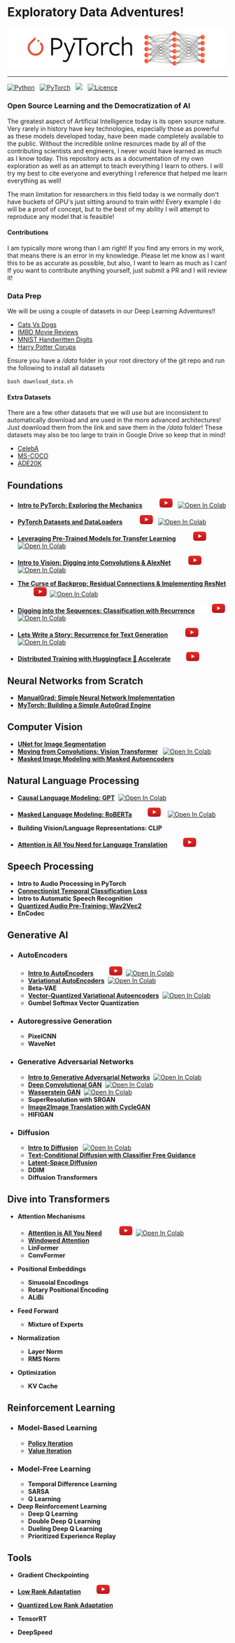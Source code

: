 # Exploratory Data Adventures!

![banner](src/visuals/banner.png)

---
[![Python](https://img.shields.io/badge/python-3670A0?style=for-the-badge&logo=python&logoColor=ffdd54)](https://www.python.org/) &nbsp; 
[![PyTorch](https://img.shields.io/badge/PyTorch-%23EE4C2C.svg?style=for-the-badge&logo=PyTorch&logoColor=white)](https://pytorch.org/) &nbsp; 
[![](https://img.shields.io/badge/contributors-welcome-informational?style=for-the-badge)](https://github.com/priyammaz/HAL-DL-From-Scratch/graphs/contributors) &nbsp;
[![Licence](https://img.shields.io/github/license/Ileriayo/markdown-badges?style=for-the-badge)](./LICENSE)

### Open Source Learning and the Democratization of AI

The greatest aspect of Artificial Intelligence today is its open source nature. Very rarely in history have key technologies, especially those as powerful as these models developed today, have been made completely available to the public. Without the incredible online resources made by all of the contributing scientists and engineers, I never would have learned as much as I know today. This repository acts as a documentation of my own exploration as well as an attempt to teach everything I learn to others. I will try my best to cite everyone and everything I reference that helped me learn everything as well!

The main limitation for researchers in this field today is we normally don't have buckets of GPU's just sitting around to train with! Every example I do will be a proof of concept, but to the best of my ability I will attempt to reproduce any model that is feasible!

#### Contributions

I am typically more wrong than I am right! If you find any errors in my work, that means there is an error in my knowledge. Please let me know as I want this to be as accurate as possible, but also, I want to learn as much as I can! If you want to contribute anything yourself, just submit a PR and I will review it!

### Data Prep ###
We will be using a couple of datasets in our Deep Learning Adventures!!
- [Cats Vs Dogs](https://www.microsoft.com/en-us/download/details.aspx?id=54765)
- [IMBD Movie Reviews](https://ai.stanford.edu/~amaas/data/sentiment/)
- [MNIST Handwritten Digits](https://pytorch.org/vision/stable/datasets.html)
- [Harry Potter Corups](https://github.com/formcept/whiteboard/tree/master/nbviewer/notebooks/data/harrypotter)

Ensure you have a */data* folder in your root directory of the git repo and run the following to install all datasets
```
bash download_data.sh 
```
#### Extra Datasets ####
There are a few other datasets that we will use but are inconsistent to automatically download and are used in the more advanced architectures! Just download them from the link and save them in the */data* folder! These datasets may also be too large to train in Google Drive so keep that in mind!
- [CelebA](https://www.kaggle.com/datasets/jessicali9530/celeba-dataset)
- [MS-COCO](https://cocodataset.org/#download)
- [ADE20K](http://sceneparsing.csail.mit.edu/)

## Foundations
- [**Intro to PyTorch: Exploring the Mechanics**](PyTorch%20Basics/Intro%20to%20PyTorch/) &nbsp; [<img src="src/visuals/x_logo.png" alt="drawing" style="width:20px;"/>](https://x.com/data_adventurer/status/1834073826612707543)&nbsp; [<img src="src/visuals/play_button.png" alt="drawing" style="width:30px;"/>](https://youtu.be/d86lJxKInYg?feature=shared) &nbsp; [![Open In Colab](https://colab.research.google.com/assets/colab-badge.svg)](https://colab.research.google.com/drive/1YQanR0ME7ThsU9YwLzXhGvYGOdH2ErSa?usp=sharing)


- [**PyTorch Datasets and DataLoaders**](PyTorch%20Basics/PyTorch%20DataLoaders/) &nbsp; [<img src="src/visuals/x_logo.png" alt="drawing" style="width:20px;"/>](https://x.com/data_adventurer/status/1834084927215730801)&nbsp; [<img src="src/visuals/play_button.png" alt="drawing" style="width:30px;"/>](https://youtu.be/S8X6qcColBY?feature=shared)  &nbsp; [![Open In Colab](https://colab.research.google.com/assets/colab-badge.svg)](https://colab.research.google.com/drive/1nurV-kJmoPYlXP-qNAGGLsFXuS3lpNil?usp=sharing)


- [**Leveraging Pre-Trained Models for Transfer Learning**](PyTorch%20Basics/Basics%20of%20Transfer%20Learning/) &nbsp; [<img src="src/visuals/x_logo.png" alt="drawing" style="width:20px;"/>](https://x.com/data_adventurer/status/1839491569533223011)&nbsp; [<img src="src/visuals/play_button.png" alt="drawing" style="width:30px;"/>](https://www.youtube.com/watch?v=c6VTUx0EdqM)&nbsp; [![Open In Colab](https://colab.research.google.com/assets/colab-badge.svg)](https://colab.research.google.com/drive/1KYCINwxq-y8QOMCRylsxDaP9RCUHz-bV?usp=sharing)


- [**Intro to Vision: Digging into Convolutions & AlexNet**](PyTorch%20for%20Computer%20Vision/Intro%20to%20Vision/) &nbsp; [<img src="src/visuals/x_logo.png" alt="drawing" style="width:20px;"/>](https://x.com/data_adventurer/status/1882126373633872065)&nbsp; [<img src="src/visuals/play_button.png" alt="drawing" style="width:30px;"/>](https://youtu.be/WoIxtSBYyYA)&nbsp; [![Open In Colab](https://colab.research.google.com/assets/colab-badge.svg)](https://colab.research.google.com/drive/1BE-y1876znMeijFu4AX4qcZdt-fs8o7a?usp=sharing)


- [**The Curse of Backprop: Residual Connections & Implementing ResNet**](PyTorch%20for%20Computer%20Vision/ResNet/) &nbsp; [<img src="src/visuals/x_logo.png" alt="drawing" style="width:20px;"/>](https://x.com/data_adventurer/status/1883133149317829104)&nbsp; [<img src="src/visuals/play_button.png" alt="drawing" style="width:30px;"/>](https://www.youtube.com/watch?v=TqIU9K8nNhs)&nbsp; [![Open In Colab](https://colab.research.google.com/assets/colab-badge.svg)](https://colab.research.google.com/drive/1OPnOApHCcZFFWkw-zfhNvfyQeswQxgea?usp=sharing)


- [**Digging into the Sequences: Classification with Recurrence**](PyTorch%20for%20NLP/Recurrent%20Neural%20Networks/IMDB%20Classification/) &nbsp; [<img src="src/visuals/x_logo.png" alt="drawing" style="width:20px;"/>](https://x.com/data_adventurer/status/1883135474476208152)&nbsp; [<img src="src/visuals/play_button.png" alt="drawing" style="width:30px;"/>](https://www.youtube.com/watch?v=UBjmWHX8xlI)&nbsp; [![Open In Colab](https://colab.research.google.com/assets/colab-badge.svg)](https://colab.research.google.com/drive/1c98opjQt1w-HTp10U1myjSWU9acDsaV4?usp=sharing)


- [**Lets Write a Story: Recurrence for Text Generation**](PyTorch%20for%20NLP/Recurrent%20Neural%20Networks/Harry%20Potter%20Generation/) &nbsp; [<img src="src/visuals/x_logo.png" alt="drawing" style="width:20px;"/>](https://x.com/data_adventurer/status/1885066005275119943)&nbsp; [<img src="src/visuals/play_button.png" alt="drawing" style="width:30px;"/>](https://www.youtube.com/watch?v=f8qoaeF2kzY)&nbsp; &nbsp; [![Open In Colab](https://colab.research.google.com/assets/colab-badge.svg)](https://colab.research.google.com/drive/1KO4JeIHRiKxiRJdK7gY-B9bZGfDSvCt_?usp=sharing)

- [**Distributed Training with Huggingface 🤗 Accelerate**](PyTorch%20Basics/Huggingface%20Accelerate/)&nbsp; [<img src="src/visuals/x_logo.png" alt="drawing" style="width:20px;"/>](https://x.com/data_adventurer/status/1886848974243483895)&nbsp; [<img src="src/visuals/play_button.png" alt="drawing" style="width:30px;"/>](https://youtu.be/cHKyhHu6WW0)&nbsp;

## Neural Networks from Scratch ##
- [**ManualGrad: Simple Neural Network Implementation**](Neural%20Networks%20from%20Scratch/ManualGrad/)
- [**MyTorch: Building a Simple AutoGrad Engine**](Neural%20Networks%20from%20Scratch/AutoGrad/)
  
## Computer Vision ##

- [**UNet for Image Segmentation**](PyTorch%20for%20Computer%20Vision/UNET%20for%20Segmentation/)
- [**Moving from Convolutions: Vision Transformer**](PyTorch%20for%20Computer%20Vision/Vision%20Transformer) &nbsp; [![Open In Colab](https://colab.research.google.com/assets/colab-badge.svg)](https://colab.research.google.com/drive/1Mh-yaSWwfTs1UcOdRQjRIvLuj6PU6liZ?usp=sharing)
- [**Masked Image Modeling with Masked Autoencoders**](PyTorch%20for%20Computer%20Vision/Masked%20AutoEncoder/)
  
## Natural Language Processing ##
- [**Causal Language Modeling: GPT**](PyTorch%20for%20NLP/GPT%20for%20Causal%20Language%20Models)&nbsp; [![Open In Colab](https://colab.research.google.com/assets/colab-badge.svg)](https://colab.research.google.com/drive/1DZ406Ytb-ls1jDI1BovARwYq__ptr1Tx?usp=sharing)
  
- [**Masked Language Modeling: RoBERTa**](PyTorch%20for%20NLP/RoBERTa%20for%20Masked%20Language%20Models)&nbsp; [<img src="src/visuals/x_logo.png" alt="drawing" style="width:20px;"/>](https://x.com/data_adventurer/status/1905059833721864239)&nbsp; [<img src="src/visuals/play_button.png" alt="drawing" style="width:30px;"/>](https://youtube.com/playlist?list=PL16vydMdqFg9kpCd_kj92bUOA5P0STduv&feature=shared) &nbsp;&nbsp; [![Open In Colab](https://colab.research.google.com/assets/colab-badge.svg)](https://colab.research.google.com/drive/1MChQ84-1VKBbjNCmzPQL02hxl-gckEYh?usp=sharing)
  
- **Building Vision/Language Representations: CLIP**
  
- [**Attention is All You Need for Language Translation**](PyTorch%20for%20NLP/Seq2Seq%20for%20Neural%20Machine%20Translation/)&nbsp; [<img src="src/visuals/x_logo.png" alt="drawing" style="width:20px;"/>](https://x.com/data_adventurer/status/1899211464642122171)&nbsp; [<img src="src/visuals/play_button.png" alt="drawing" style="width:30px;"/>](https://www.youtube.com/playlist?list=PL16vydMdqFg9g9xevVEl-MVVaK9jcqyC5) &nbsp;

## Speech Processing ##
- **Intro to Audio Processing in PyTorch**
- [**Connectionist Temporal Classification Loss**](PyTorch%20for%20Audio/Connectionist%20Temporal%20Classification/)
- **Intro to Automatic Speech Recognition**
- [**Quantized Audio Pre-Training: Wav2Vec2**](PyTorch%20for%20Audio/Wav2Vec2/)
- **EnCodec**

## Generative AI
- ### AutoEncoders ##
  - [**Intro to AutoEncoders**](PyTorch%20for%20Generation/AutoEncoders/Intro%20to%20AutoEncoders/Intro_To_AutoEncoders.ipynb)&nbsp; [<img src="src/visuals/x_logo.png" alt="drawing" style="width:20px;"/>](https://x.com/data_adventurer/status/1899201881890578688)&nbsp; [<img src="src/visuals/play_button.png" alt="drawing" style="width:30px;"/>](https://youtu.be/p7yUWIySj8o)&nbsp; [![Open In Colab](https://colab.research.google.com/assets/colab-badge.svg)](https://colab.research.google.com/drive/1DldfPN9q1uSA4UkZYHV-3Ms5be333EKN?usp=sharing)
  - [**Variational AutoEncoders**](PyTorch%20for%20Generation/AutoEncoders/Intro%20to%20AutoEncoders/Variational_AutoEncoders.ipynb)&nbsp; [![Open In Colab](https://colab.research.google.com/assets/colab-badge.svg)](https://colab.research.google.com/drive/1_NLc6g5UJ-tmRUXZbF5r1FgWoEApaLmH?usp=sharing)
  - **Beta-VAE**
  - [**Vector-Quantized Variational Autoencoders**](PyTorch%20for%20Generation/AutoEncoders/Intro%20to%20AutoEncoders/Vector_Quantized_Variational_AutoEncoders.ipynb)&nbsp; [![Open In Colab](https://colab.research.google.com/assets/colab-badge.svg)](https://colab.research.google.com/drive/1QqdHlnfJV5BATUymrXy-wi3F8YUIQFpl?usp=sharing)
  - **Gumbel Softmax Vector Quantization**

- ### Autoregressive Generation ##
  - **PixelCNN**
  - **WaveNet**

- ### Generative Adversarial Networks ##
  - [**Intro to Generative Adversarial Networks**](PyTorch%20for%20Generation/Generative%20Adversarial%20Network/Intro%20to%20GANs/)&nbsp; [![Open In Colab](https://colab.research.google.com/assets/colab-badge.svg)](https://colab.research.google.com/drive/1s2zEnDKo0zr4hqzSmsDzQvWHs40KPkgz?usp=sharing)
  - [**Deep Convolutional GAN**](PyTorch%20for%20Generation/Generative%20Adversarial%20Network/DCGAN/)&nbsp; [![Open In Colab](https://colab.research.google.com/assets/colab-badge.svg)](https://colab.research.google.com/drive/1kB-6KvR0IVsXtWI6MElNd3m02mpX7S9u?usp=sharing)
  - [**Wasserstein GAN**](PyTorch%20for%20Generation/Generative%20Adversarial%20Network/WGAN/)&nbsp; [![Open In Colab](https://colab.research.google.com/assets/colab-badge.svg)](https://colab.research.google.com/drive/1HneZAIokGAZW8Eq0ussFBoaw3BmG3imm?usp=sharing)
  - **SuperResolution with SRGAN**
  - [**Image2Image Translation with CycleGAN**](PyTorch%20for%20Generation/Generative%20Adversarial%20Network/CycleGAN/)
  - **HIFIGAN**

- ### Diffusion ##
  - [**Intro to Diffusion**](PyTorch%20for%20Generation/Diffusion/Intro%20to%20Diffusion/) &nbsp; [![Open In Colab](https://colab.research.google.com/assets/colab-badge.svg)](https://colab.research.google.com/drive/1KBupTiAId1LO67IcM-yn3xkK81aj06sG?usp=sharing)
  - [**Text-Conditional Diffusion with Classifier Free Guidance**](PyTorch%20for%20Generation/Diffusion/Conditional%20Diffusion/)
  - [**Latent-Space Diffusion**](PyTorch%20for%20Generation/Diffusion/Latent%20Diffusion/)
  - **DDIM**
  - **Diffusion Transformers**

## Dive into Transformers ##

- **Attention Mechanisms**
  - [**Attention is All You Need**](PyTorch%20for%20Transformers/Attention%20Mechanisms/Attention/) &nbsp; [<img src="src/visuals/x_logo.png" alt="drawing" style="width:20px;"/>](https://x.com/data_adventurer/status/1893829898277671057)&nbsp; [<img src="src/visuals/play_button.png" alt="drawing" style="width:30px;"/>](https://youtu.be/JXY5CmiK3LI)&nbsp; [![Open In Colab](https://colab.research.google.com/assets/colab-badge.svg)](https://colab.research.google.com/drive/1vJAlxRehKG7yzAFJTTPa4Ecew0cxc1fL?usp=sharing)
  - [**Windowed Attention**](PyTorch%20for%20Transformers/Attention%20Mechanisms/Sliding%20Window%20Attention/)
  - **LinFormer**
  - **ConvFormer**

- **Positional Embeddings**
  - **Sinusoial Encodings**
  - **Rotary Positional Encoding**
  - **ALiBi**

- **Feed Forward**
  - **Mixture of Experts**
  
- **Normalization**
  - **Layer Norm**
  - **RMS Norm**
  
- **Optimization**
  - **KV Cache**

## Reinforcement Learning
- ### Model-Based Learning 
  - [**Policy Iteration**](PyTorch%20for%20Reinforcement%20Learning/Intro%20to%20Reinforcement%20Learning/Model-Based%20Learning/intro_rl_and_policy_iter.ipynb)
  - [**Value Iteration**](PyTorch%20for%20Reinforcement%20Learning/Intro%20to%20Reinforcement%20Learning/Model-Based%20Learning/value_iteration.ipynb)
- ### Model-Free Learning 
  - **Temporal Difference Learning**
  - **SARSA**
  - **Q Learning**
- **Deep Reinforcement Learning**
  - **Deep Q Learning**
  - **Double Deep Q Learning**
  - **Dueling Deep Q Learning**
  - **Prioritized Experience Replay**

## Tools
- **Gradient Checkpointing**
- [**Low Rank Adaptation**](PyTorch%20Tools/LoRA/)&nbsp; [<img src="src/visuals/x_logo.png" alt="drawing" style="width:20px;"/>](https://x.com/data_adventurer/status/1905749914002641138)&nbsp; [<img src="src/visuals/play_button.png" alt="drawing" style="width:30px;"/>](https://youtu.be/nhRYyXGkjSU) &nbsp;

- [**Quantized Low Rank Adaptation**](PyTorch%20Tools/QLoRA/)
- **TensorRT**
- **DeepSpeed**
